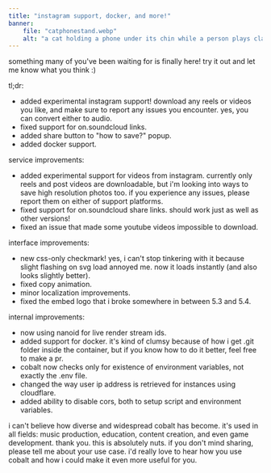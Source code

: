 ```yaml
---
title: "instagram support, docker, and more!"
banner:
    file: "catphonestand.webp"
    alt: "a cat holding a phone under its chin while a person plays clash of clans on it"
---
```

something many of you've been waiting for is finally here! try it out and let me know what you think :)

<span class='text-backdrop'>tl;dr:</span>
- added experimental instagram support! download any reels or videos you like, and make sure to report any issues you encounter. yes, you can convert either to audio.
- fixed support for on.soundcloud links.
- added share button to "how to save?" popup.
- added docker support.

service improvements:
- added experimental support for videos from instagram. currently only reels and post videos are downloadable, but i'm looking into ways to save high resolution photos too. if you experience any issues, please report them on either of support platforms.
- fixed support for on.soundcloud share links. should work just as well as other versions!
- fixed an issue that made some youtube videos impossible to download.

interface improvements:
- new css-only checkmark! yes, i can't stop tinkering with it because slight flashing on svg load annoyed me. now it loads instantly (and also looks slightly better).
- fixed copy animation.
- minor localization improvements.
- fixed the embed logo that i broke somewhere in between 5.3 and 5.4.

internal improvements:
- now using nanoid for live render stream ids.
- added support for docker. it's kind of clumsy because of how i get .git folder inside the container, but if you know how to do it better, feel free to make a pr.
- cobalt now checks only for existence of environment variables, not exactly the .env file.
- changed the way user ip address is retrieved for instances using cloudflare.
- added ability to disable cors, both to setup script and environment variables.

i can't believe how diverse and widespread cobalt has become. it's used in all fields: music production, education, content creation, and even game development. <span class='text-backdrop'>thank you</span>. this is absolutely nuts.
if you don't mind sharing, please tell me about your use case. i'd really love to hear how you use cobalt and how i could make it even more useful for you.